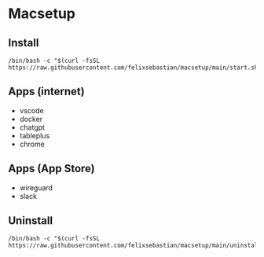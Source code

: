 # Macsetup

## Install

```
/bin/bash -c "$(curl -fsSL https://raw.githubusercontent.com/felixsebastian/macsetup/main/start.sh)"
```

## Apps (internet)

- vscode
- docker
- chatgpt
- tableplus
- chrome

## Apps (App Store)
- wireguard
- slack

## Uninstall

```
/bin/bash -c "$(curl -fsSL https://raw.githubusercontent.com/felixsebastian/macsetup/main/uninstall.sh)"
```
